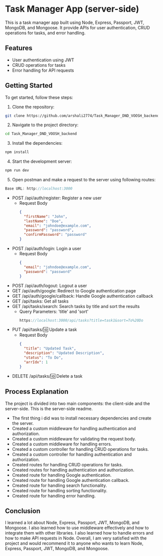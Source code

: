 # Task Manager App (server-side)

This is a task manager app built using Node, Express, Passport, JWT, MongoDB, and Mongoose. It provide APIs for user authentication, CRUD operations for tasks, and error handling.

## Features

- User authentication using JWT
- CRUD operations for tasks
- Error handling for API requests

## Getting Started

To get started, follow these steps:

1. Clone the repository:

```bash
git clone https://github.com/arshali2774/Task_Manager_DND_VOOSH_backend.git
```

2. Navigate to the project directory:

```bash
cd Task_Manager_DND_VOOSH_backend
```

3. Install the dependencies:

```bash
npm install
```

4. Start the development server:

```bash
npm run dev
```

5. Open postman and make a request to the server using following routes:

```js
Base URL: http://localhost:3000
```

- POST /api/auth/register: Register a new user
  - Request Body
    ```json
    {
      "firstName": "John",
      "lastName": "Doe",
      "email": "johndoe@example.com",
      "password": "password",
      "confirmPassword": "password"
    }
    ```
- POST /api/auth/login: Login a user
  - Request Body
    ```json
    {
      "email": "johndoe@example.com",
      "password": "password"
    }
    ```
- POST /api/auth/logout: Logout a user
- GET /api/auth/google: Redirect to Google authentication page
- GET /api/auth/google/callback: Handle Google authentication callback
- GET /api/tasks: Get all tasks
- GET /api/tasks/search: Search tasks by title and sort the results
  - Query Parameters: 'title' and 'sort'
    ```js
    https://localhost:3000/api/tasks?title=task1&sort=To%20Do
    ```
- PUT /api/tasks/:id: Update a task
  - Request Body
    ```json
    {
      "title": "Updated Task",
      "description": "Updated Description",
      "status": "To Do",
      "arrIdx": 1
    }
    ```
- DELETE /api/tasks/:id: Delete a task

## Process Explanation

The project is divided into two main components: the client-side and the server-side. This is the server-side readme.

- The first thing i did was to install necessary dependencies and create the server.
- Created a custom middleware for handling authentication and authorization.
- Created a custom middleware for validating the request body.
- Created a custom middleware for handling errors.
- Created a custom controller for handling CRUD operations for tasks.
- Created a custom controller for handling authentication and authorization.
- Created routes for handling CRUD operations for tasks.
- Created routes for handling authentication and authorization.
- Created route for handling Google authentication.
- Created route for handling Google authentication callback.
- Created route for handling search functionality.
- Created route for handling sorting functionality.
- Created route for handling error handling.

## Conclusion

I learned a lot about Node, Express, Passport, JWT, MongoDB, and Mongoose. I also learned how to use middleware effectively and how to integrate them with other libraries. I also learned how to handle errors and how to make API requests in Node. Overall, I am very satisfied with the project and would recommend it to anyone who wants to learn Node, Express, Passport, JWT, MongoDB, and Mongoose.
